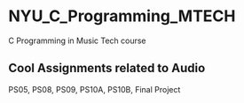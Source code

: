 # NYU_C_Programming_MTECH
C Programming in Music Tech course

## Cool Assignments related to Audio
PS05, PS08, PS09, PS10A, PS10B, Final Project
